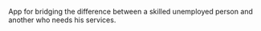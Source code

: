 App for bridging the difference between a skilled unemployed person and another who needs his services.
